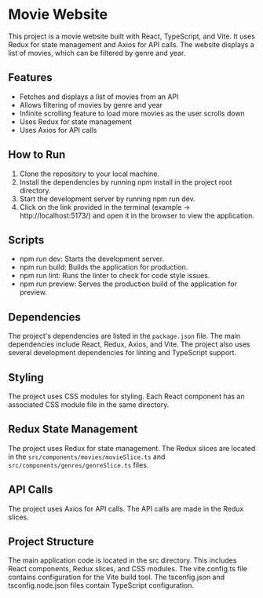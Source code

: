 # Movie Website

This project is a movie website built with React, TypeScript, and Vite. It uses Redux for state management and Axios for API calls. The website displays a list of movies, which can be filtered by genre and year.

## Features

- Fetches and displays a list of movies from an API
- Allows filtering of movies by genre and year
- Infinite scrolling feature to load more movies as the user scrolls down
- Uses Redux for state management
- Uses Axios for API calls

## How to Run

1. Clone the repository to your local machine.
2. Install the dependencies by running npm install in the project root directory.
3. Start the development server by running npm run dev.
4. Click on the link provided in the terminal (example -> http://localhost:5173/) and open it in the browser to view the application.

## Scripts

- npm run dev: Starts the development server.
- npm run build: Builds the application for production.
- npm run lint: Runs the linter to check for code style issues.
- npm run preview: Serves the production build of the application for preview.

## Dependencies

The project's dependencies are listed in the `package.json` file. The main dependencies include React, Redux, Axios, and Vite. The project also uses several development dependencies for linting and TypeScript support.

## Styling

The project uses CSS modules for styling. Each React component has an associated CSS module file in the same directory.

## Redux State Management

The project uses Redux for state management. The Redux slices are located in the `src/components/movies/movieSlice.ts` and `src/components/genres/genreSlice.ts` files.

## API Calls

The project uses Axios for API calls. The API calls are made in the Redux slices.

## Project Structure

The main application code is located in the src directory. This includes React components, Redux slices, and CSS modules. The vite.config.ts file contains configuration for the Vite build tool. The tsconfig.json and tsconfig.node.json files contain TypeScript configuration.
